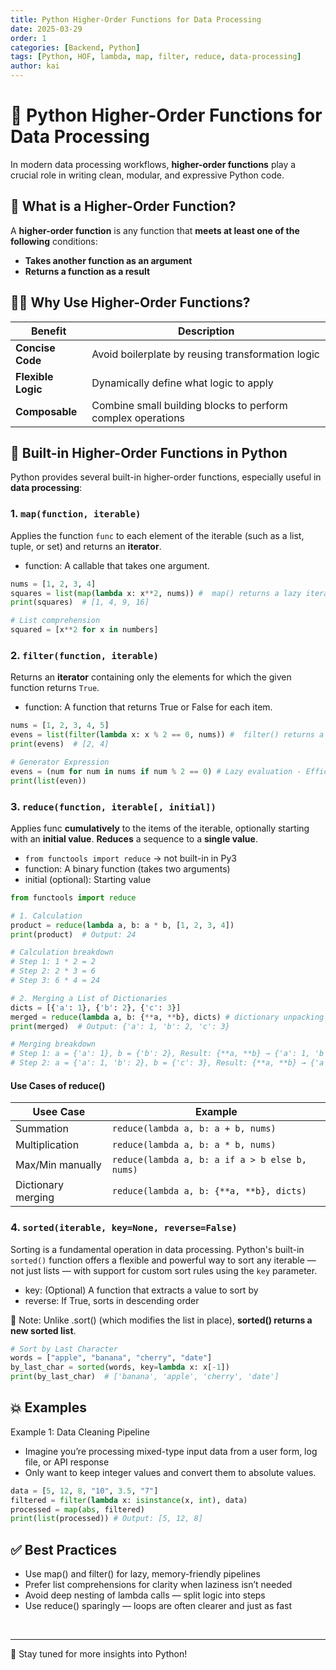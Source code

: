 ```yaml
---
title: Python Higher-Order Functions for Data Processing
date: 2025-03-29
order: 1
categories: [Backend, Python]
tags: [Python, HOF, lambda, map, filter, reduce, data-processing]
author: kai
---
```


# 🚀 Python Higher-Order Functions for Data Processing
In modern data processing workflows, **higher-order functions** play a crucial role in writing clean, modular, and expressive Python code.

## 🧠 What is a Higher-Order Function?

A **higher-order function** is any function that **meets at least one of the following** conditions:

- **Takes another function as an argument**
- **Returns a function as a result**

## ☝🏻 Why Use Higher-Order Functions?

| Benefit           | Description                                                              |
|-------------------|---------------------------------------------------------------------------|
| **Concise Code**  | Avoid boilerplate by reusing transformation logic                         |
| **Flexible Logic**| Dynamically define what logic to apply                                    |
| **Composable**    | Combine small building blocks to perform complex operations               |


## 🔧 Built-in Higher-Order Functions in Python
Python provides several built-in higher-order functions, especially useful in **data processing**:

### 1. `map(function, iterable)`
Applies the function `func` to each element of the iterable (such as a list, tuple, or set) and returns an **iterator**.
- function: A callable that takes one argument.

```python
nums = [1, 2, 3, 4]
squares = list(map(lambda x: x**2, nums)) #  map() returns a lazy iterator, so we use list() to materialize the result.
print(squares)  # [1, 4, 9, 16]

# List comprehension
squared = [x**2 for x in numbers]
```


### 2. `filter(function, iterable)`
Returns an **iterator** containing only the elements for which the given function returns `True`.
- function: A function that returns True or False for each item.


```python
nums = [1, 2, 3, 4, 5]
evens = list(filter(lambda x: x % 2 == 0, nums)) #  filter() returns a lazy iterator, so you need to convert it to a list or consume it in a loop.
print(evens)  # [2, 4]

# Generator Expression
evens = (num for num in nums if num % 2 == 0) # Lazy evaluation - Efficient memory usage for large datasets
print(list(even))
```


### 3. `reduce(function, iterable[, initial])`
Applies func **cumulatively** to the items of the iterable, optionally starting with an **initial value**. **Reduces** a sequence to a **single value**.

- `from functools import reduce` -> not built-in in Py3
- function: A binary function (takes two arguments)
- initial (optional): Starting value

```python
from functools import reduce 

# 1. Calculation
product = reduce(lambda a, b: a * b, [1, 2, 3, 4])
print(product)  # Output: 24

# Calculation breakdown
# Step 1: 1 * 2 = 2  
# Step 2: 2 * 3 = 6  
# Step 3: 6 * 4 = 24

# 2. Merging a List of Dictionaries
dicts = [{'a': 1}, {'b': 2}, {'c': 3}]
merged = reduce(lambda a, b: {**a, **b}, dicts) # dictionary unpacking
print(merged)  # Output: {'a': 1, 'b': 2, 'c': 3}

# Merging breakdown
# Step 1: a = {'a': 1}, b = {'b': 2}, Result: {**a, **b} → {'a': 1, 'b': 2}
# Step 2: a = {'a': 1, 'b': 2}, b = {'c': 3}, Result: {**a, **b} → {'a': 1, 'b': 2, 'c': 3}
```

#### Use Cases of reduce()

| Usee Case | Example |
|-----------|---------|
| Summation | `reduce(lambda a, b: a + b, nums)`|
| Multiplication | `reduce(lambda a, b: a * b, nums)`|
| Max/Min manually | `reduce(lambda a, b: a if a > b else b, nums)`|
| Dictionary merging | `reduce(lambda a, b: {**a, **b}, dicts)`|


### 4. `sorted(iterable, key=None, reverse=False)`
Sorting is a fundamental operation in data processing. Python's built-in `sorted()` function offers a flexible and powerful way to sort any iterable — not just lists — with support for custom sort rules using the `key` parameter.
- key: (Optional) A function that extracts a value to sort by
- reverse: If True, sorts in descending order

📝 Note: Unlike .sort() (which modifies the list in place), **sorted() returns a new sorted list**.

```python
# Sort by Last Character
words = ["apple", "banana", "cherry", "date"]
by_last_char = sorted(words, key=lambda x: x[-1])
print(by_last_char)  # ['banana', 'apple', 'cherry', 'date']
```


## 💥 Examples
Example 1: Data Cleaning Pipeline
- Imagine you’re processing mixed-type input data from a user form, log file, or API response
- Only want to keep integer values and convert them to absolute values.

```python
data = [5, 12, 8, "10", 3.5, "7"]
filtered = filter(lambda x: isinstance(x, int), data)
processed = map(abs, filtered)
print(list(processed)) # Output: [5, 12, 8]
```

## ✅ Best Practices
- Use map() and filter() for lazy, memory-friendly pipelines
- Prefer list comprehensions for clarity when laziness isn’t needed
- Avoid deep nesting of lambda calls — split logic into steps
- Use reduce() sparingly — loops are often clearer and just as fast


<br>



---

🚀 Stay tuned for more insights into Python!